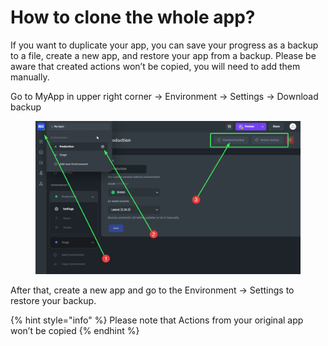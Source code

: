 # How to clone the whole app?

If you want to duplicate your app, you can save your progress as a backup to a file, create a new app, and restore your app from a backup. Please be aware that created actions won’t be copied, you will need to add them manually.

Go to MyApp in upper right corner -> Environment -> Settings -> Download backup

<figure><img src="../.gitbook/assets/1st-a.png" alt=""><figcaption></figcaption></figure>

After that, create a new app and go to the Environment -> Settings to restore your backup.

{% hint style="info" %}
Please note that Actions from your original app won’t be copied
{% endhint %}


